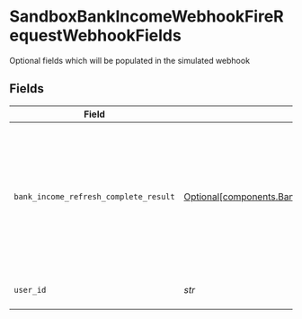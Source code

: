 # SandboxBankIncomeWebhookFireRequestWebhookFields

Optional fields which will be populated in the simulated webhook


## Fields

| Field                                                                                                                                                                                                                           | Type                                                                                                                                                                                                                            | Required                                                                                                                                                                                                                        | Description                                                                                                                                                                                                                     |
| ------------------------------------------------------------------------------------------------------------------------------------------------------------------------------------------------------------------------------- | ------------------------------------------------------------------------------------------------------------------------------------------------------------------------------------------------------------------------------- | ------------------------------------------------------------------------------------------------------------------------------------------------------------------------------------------------------------------------------- | ------------------------------------------------------------------------------------------------------------------------------------------------------------------------------------------------------------------------------- |
| `bank_income_refresh_complete_result`                                                                                                                                                                                           | [Optional[components.BankIncomeRefreshCompleteResult]](../../models/shared/bankincomerefreshcompleteresult.md)                                                                                                                  | :heavy_minus_sign:                                                                                                                                                                                                              | The result of the bank income refresh report generation<br/><br/>`SUCCESS`: The refreshed report was successfully generated and can be retrieved via `/credit/bank_income/get`.<br/><br/>`FAILURE`: The refreshed report failed to be generated |
| `user_id`                                                                                                                                                                                                                       | *str*                                                                                                                                                                                                                           | :heavy_check_mark:                                                                                                                                                                                                              | The user id to be returned in INCOME webhooks                                                                                                                                                                                   |